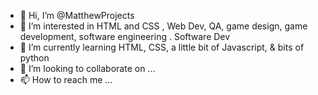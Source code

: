 - 👋 Hi, I’m @MatthewProjects
- 👀 I’m interested in HTML and CSS , Web Dev, QA, game design, game development, software engineering . Software Dev
- 🌱 I’m currently learning HTML, CSS,   a little bit of Javascript, & bits of python
- 💞️ I’m looking to collaborate on ...
- 📫 How to reach me ...

<!---
MatthewProjects/MatthewProjects is a ✨ special ✨ repository because its `README.md` (this file) appears on your GitHub profile.
You can click the Preview link to take a look at your changes.
--->
